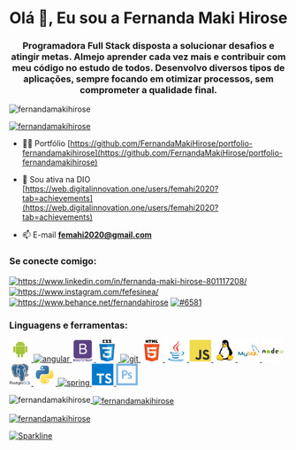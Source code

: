 <h1 align="center">Olá 👋, Eu sou a Fernanda Maki Hirose</h1>
<h3 align="center">Programadora Full Stack disposta a solucionar desafios e atingir metas. Almejo aprender cada vez mais e contribuir com meu código no estudo de todos. Desenvolvo diversos tipos de aplicações, sempre focando em otimizar processos, sem comprometer a qualidade final.</h3>

<p align="left"> <img src="https://komarev.com/ghpvc/?username=fernandamakihirose&label=Profile%20views&color=0e75b6&style=flat" alt="fernandamakihirose" /> </p>

<p align="left"> <a href="https://github.com/ryo-ma/github-profile-trophy"><img src="https://github-profile-trophy.vercel.app/?username=fernandamakihirose" alt="fernandamakihirose" /></a> </p>

- 👨‍💻 Portfólio [https://github.com/FernandaMakiHirose/portfolio-fernandamakihirose](https://github.com/FernandaMakiHirose/portfolio-fernandamakihirose)

- 📝 Sou ativa na DIO [https://web.digitalinnovation.one/users/femahi2020?tab=achievements](https://web.digitalinnovation.one/users/femahi2020?tab=achievements)

- 📫 E-mail **femahi2020@gmail.com**

<h3 align="left">Se conecte comigo:</h3>
<p align="left">
<a href="https://linkedin.com/in/https://www.linkedin.com/in/fernanda-maki-hirose-801117208/" target="blank"><img align="center" src="https://raw.githubusercontent.com/rahuldkjain/github-profile-readme-generator/master/src/images/icons/Social/linked-in-alt.svg" alt="https://www.linkedin.com/in/fernanda-maki-hirose-801117208/" height="30" width="40" /></a>
<a href="https://www.instagram.com/fefesinea/" target="blank"><img align="center" src="https://raw.githubusercontent.com/rahuldkjain/github-profile-readme-generator/master/src/images/icons/Social/instagram.svg" alt="https://www.instagram.com/fefesinea/" height="30" width="40" /></a>
<a href="https://www.behance.net/fernandahirose" target="blank"><img align="center" src="https://raw.githubusercontent.com/rahuldkjain/github-profile-readme-generator/master/src/images/icons/Social/behance.svg" alt="https://www.behance.net/fernandahirose" height="30" width="40" /></a>
<a href="https://discord.gg/#6581" target="blank"><img align="center" src="https://raw.githubusercontent.com/rahuldkjain/github-profile-readme-generator/master/src/images/icons/Social/discord.svg" alt="#6581" height="30" width="40" /></a>
</p>

<h3 align="left">Linguagens e ferramentas:</h3>
<p align="left"> <a href="https://developer.android.com" target="_blank"> <img src="https://raw.githubusercontent.com/devicons/devicon/master/icons/android/android-original-wordmark.svg" alt="android" width="40" height="40"/> </a> <a href="https://angular.io" target="_blank"> <img src="https://angular.io/assets/images/logos/angular/angular.svg" alt="angular" width="40" height="40"/> </a> <a href="https://getbootstrap.com" target="_blank"> <img src="https://raw.githubusercontent.com/devicons/devicon/master/icons/bootstrap/bootstrap-plain-wordmark.svg" alt="bootstrap" width="40" height="40"/> </a> <a href="https://www.w3schools.com/css/" target="_blank"> <img src="https://raw.githubusercontent.com/devicons/devicon/master/icons/css3/css3-original-wordmark.svg" alt="css3" width="40" height="40"/> </a> <a href="https://git-scm.com/" target="_blank"> <img src="https://www.vectorlogo.zone/logos/git-scm/git-scm-icon.svg" alt="git" width="40" height="40"/> </a> <a href="https://www.w3.org/html/" target="_blank"> <img src="https://raw.githubusercontent.com/devicons/devicon/master/icons/html5/html5-original-wordmark.svg" alt="html5" width="40" height="40"/> </a> <a href="https://www.java.com" target="_blank"> <img src="https://raw.githubusercontent.com/devicons/devicon/master/icons/java/java-original.svg" alt="java" width="40" height="40"/> </a> <a href="https://developer.mozilla.org/en-US/docs/Web/JavaScript" target="_blank"> <img src="https://raw.githubusercontent.com/devicons/devicon/master/icons/javascript/javascript-original.svg" alt="javascript" width="40" height="40"/> </a> <a href="https://www.linux.org/" target="_blank"> <img src="https://raw.githubusercontent.com/devicons/devicon/master/icons/linux/linux-original.svg" alt="linux" width="40" height="40"/> </a> <a href="https://www.mysql.com/" target="_blank"> <img src="https://raw.githubusercontent.com/devicons/devicon/master/icons/mysql/mysql-original-wordmark.svg" alt="mysql" width="40" height="40"/> </a> <a href="https://nodejs.org" target="_blank"> <img src="https://raw.githubusercontent.com/devicons/devicon/master/icons/nodejs/nodejs-original-wordmark.svg" alt="nodejs" width="40" height="40"/> </a> <a href="https://www.postgresql.org" target="_blank"> <img src="https://raw.githubusercontent.com/devicons/devicon/master/icons/postgresql/postgresql-original-wordmark.svg" alt="postgresql" width="40" height="40"/> </a> <a href="https://www.python.org" target="_blank"> <img src="https://raw.githubusercontent.com/devicons/devicon/master/icons/python/python-original.svg" alt="python" width="40" height="40"/> </a> <a href="https://spring.io/" target="_blank"> <img src="https://www.vectorlogo.zone/logos/springio/springio-icon.svg" alt="spring" width="40" height="40"/> </a> <a href="https://www.adobe.com/products/xd.html" target="_blank">  </a> <a href="https://www.typescriptlang.org/" target="_blank"> <img src="https://raw.githubusercontent.com/devicons/devicon/master/icons/typescript/typescript-original.svg" alt="typescript" width="40" height="40"/> </a>
<a href="https://www.photoshop.com/en" target="_blank"> <img src="https://raw.githubusercontent.com/devicons/devicon/master/icons/photoshop/photoshop-line.svg" alt="photoshop" width="40" height="40"/> </a> <a href="https://www.postgresql.org" target="_blank">

<p><img align="left" src="https://github-readme-stats.vercel.app/api/top-langs?username=fernandamakihirose&show_icons=true&locale=en&layout=compact" alt="fernandamakihirose" /></p>

<p>&nbsp;<img align="center" src="https://github-readme-stats.vercel.app/api?username=fernandamakihirose&show_icons=true&locale=en" alt="fernandamakihirose" /></p>

<p><img align="center" src="https://github-readme-streak-stats.herokuapp.com/?user=fernandamakihirose&" alt="fernandamakihirose" /></p>
 
[![Sparkline](https://stars.medv.io/Naereen/badges.svg)](https://stars.medv.io/Naereen/badges)


